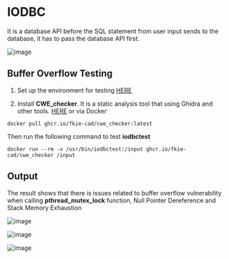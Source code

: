 <h1>IODBC</h1>

It is a database API before the SQL statement from user input sends to the database, it has to pass the database API first. 

![image](https://github.com/user-attachments/assets/83b01071-8429-474d-a68a-bbdb61e2e1f3)


**Buffer Overflow Testing**
---

1. Set up the environment for testing [HERE](https://github.com/yamerooo123/ResearchNBugBountyEncyclopedia/blob/main/Researches/IODBC/Prep.md)

2. Install **CWE_checker**. It is a static analysis tool that using Ghidra and other tools. [HERE](https://github.com/fkie-cad/cwe_checker) or via Docker
```
docker pull ghcr.io/fkie-cad/cwe_checker:latest
```
Then run the following command to test **iodbctest**
```
docker run --rm -v /usr/bin/iodbctest:/input ghcr.io/fkie-cad/cwe_checker /input
```

**Output**
---

The result shows that there is issues related to buffer overflow vulnerability when calling **pthread_mutex_lock** function, Null Pointer Dereference and Stack Memory Exhaustion

![image](https://github.com/user-attachments/assets/a177e661-bd07-45d0-8aa8-4e3aab4b2cb6)

![image](https://github.com/user-attachments/assets/9c63ccf8-1374-4e7e-8f6e-24d9e6bee6c2)

![image](https://github.com/user-attachments/assets/c3a37d49-45a2-4bf2-9064-de3c30bdc18a)




